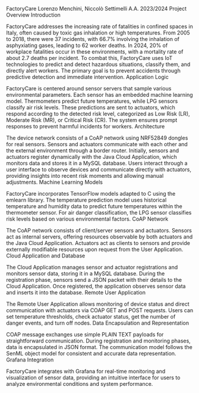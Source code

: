 FactoryCare
Lorenzo Menchini, Niccolò Settimelli
A.A. 2023/2024
Project Overview
Introduction

FactoryCare addresses the increasing rate of fatalities in confined spaces in Italy, often caused by toxic gas inhalation or high temperatures. From 2005 to 2018, there were 37 incidents, with 66.7% involving the inhalation of asphyxiating gases, leading to 62 worker deaths. In 2024, 20% of workplace fatalities occur in these environments, with a mortality rate of about 2.7 deaths per incident. To combat this, FactoryCare uses IoT technologies to predict and detect hazardous situations, classify them, and directly alert workers. The primary goal is to prevent accidents through predictive detection and immediate intervention.
Application Logic

FactoryCare is centered around sensor servers that sample various environmental parameters. Each sensor has an embedded machine learning model. Thermometers predict future temperatures, while LPG sensors classify air risk levels. These predictions are sent to actuators, which respond according to the detected risk level, categorized as Low Risk (LR), Moderate Risk (MR), or Critical Risk (CR). The system ensures prompt responses to prevent harmful incidents for workers.
Architecture

The device network consists of a CoAP network using NRF52849 dongles for real sensors. Sensors and actuators communicate with each other and the external environment through a border router. Initially, sensors and actuators register dynamically with the Java Cloud Application, which monitors data and stores it in a MySQL database. Users interact through a user interface to observe devices and communicate directly with actuators, providing insights into recent risk moments and allowing manual adjustments.
Machine Learning Models

FactoryCare incorporates TensorFlow models adapted to C using the emlearn library. The temperature prediction model uses historical temperature and humidity data to predict future temperatures within the thermometer sensor. For air danger classification, the LPG sensor classifies risk levels based on various environmental factors.
CoAP Network

The CoAP network consists of client/server sensors and actuators. Sensors act as internal servers, offering resources observable by both actuators and the Java Cloud Application. Actuators act as clients to sensors and provide externally modifiable resources upon request from the User Application.
Cloud Application and Database

The Cloud Application manages sensor and actuator registrations and monitors sensor data, storing it in a MySQL database. During the registration phase, sensors send a JSON packet with their details to the Cloud Application. Once registered, the application observes sensor data and inserts it into the database.
Remote User Application

The Remote User Application allows monitoring of device status and direct communication with actuators via COAP GET and POST requests. Users can set temperature thresholds, check actuator status, get the number of danger events, and turn off nodes.
Data Encapsulation and Representation

COAP message exchanges use simple PLAIN TEXT payloads for straightforward communication. During registration and monitoring phases, data is encapsulated in JSON format. The communication model follows the SenML object model for consistent and accurate data representation.
Grafana Integration

FactoryCare integrates with Grafana for real-time monitoring and visualization of sensor data, providing an intuitive interface for users to analyze environmental conditions and system performance.
